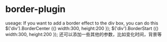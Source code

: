 # border-plugin
useage:
If you want to add a border effect to the div box, you can do this
$('div').BorderCenter ({)
  width:300,
  height:200
});
$('div').BorderStart ({)
  width:300,
  height:200
});
还可以添加一些其他的参数，比如变化时间，背景等
